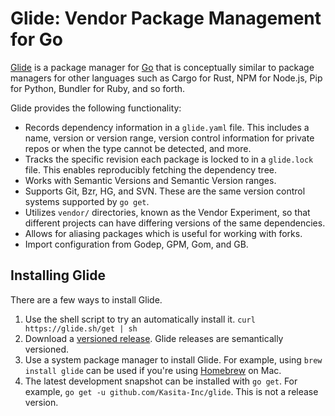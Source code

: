# Glide: Vendor Package Management for Go

[Glide](https://glide.sh) is a package manager for [Go](https://golang.org) that is conceptually similar to package managers for other languages such as Cargo for Rust, NPM for Node.js, Pip for Python, Bundler for Ruby, and so forth.

Glide provides the following functionality:

* Records dependency information in a `glide.yaml` file. This includes a name, version or version range, version control information for private repos or when the type cannot be detected, and more.
* Tracks the specific revision each package is locked to in a `glide.lock` file. This enables reproducibly fetching the dependency tree.
* Works with Semantic Versions and Semantic Version ranges.
* Supports Git, Bzr, HG, and SVN. These are the same version control systems supported by `go get`.
* Utilizes `vendor/` directories, known as the Vendor Experiment, so that different projects can have differing versions of the same dependencies.
* Allows for aliasing packages which is useful for working with forks.
* Import configuration from Godep, GPM, Gom, and GB.

## Installing Glide

There are a few ways to install Glide.

1. Use the shell script to try an automatically install it. `curl https://glide.sh/get | sh`
2. Download a [versioned release](https://github.com/Kasita-Inc/glide/releases). Glide releases are semantically versioned.
3. Use a system package manager to install Glide. For example, using `brew install glide` can be used if you're using [Homebrew](http://brew.sh) on Mac.
4. The latest development snapshot can be installed with `go get`. For example, `go get -u github.com/Kasita-Inc/glide`. This is not a release version.
